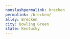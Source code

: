 ```yaml
---
﻿nonslashpermalink: brecken
permalink: /brecken/
alley: Brecken
city: Bowling Green
state: Kentucky
---
```

